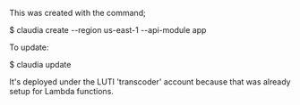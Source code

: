 This was created with the command;

$ claudia create --region us-east-1 --api-module app

To update:

$ claudia update

It's deployed under the LUTI 'transcoder' account because that was already setup for Lambda functions.
